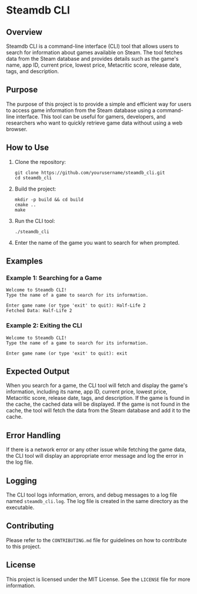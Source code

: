 # Steamdb CLI

## Overview

Steamdb CLI is a command-line interface (CLI) tool that allows users to search for information about games available on Steam. The tool fetches data from the Steam database and provides details such as the game's name, app ID, current price, lowest price, Metacritic score, release date, tags, and description.

## Purpose

The purpose of this project is to provide a simple and efficient way for users to access game information from the Steam database using a command-line interface. This tool can be useful for gamers, developers, and researchers who want to quickly retrieve game data without using a web browser.

## How to Use

1. Clone the repository:
   ```
   git clone https://github.com/yourusername/steamdb_cli.git
   cd steamdb_cli
   ```

2. Build the project:
   ```
   mkdir -p build && cd build
   cmake ..
   make
   ```

3. Run the CLI tool:
   ```
   ./steamdb_cli
   ```

4. Enter the name of the game you want to search for when prompted.

## Examples

### Example 1: Searching for a Game

```
Welcome to Steamdb CLI!
Type the name of a game to search for its information.

Enter game name (or type 'exit' to quit): Half-Life 2
Fetched Data: Half-Life 2
```

### Example 2: Exiting the CLI

```
Welcome to Steamdb CLI!
Type the name of a game to search for its information.

Enter game name (or type 'exit' to quit): exit
```

## Expected Output

When you search for a game, the CLI tool will fetch and display the game's information, including its name, app ID, current price, lowest price, Metacritic score, release date, tags, and description. If the game is found in the cache, the cached data will be displayed. If the game is not found in the cache, the tool will fetch the data from the Steam database and add it to the cache.

## Error Handling

If there is a network error or any other issue while fetching the game data, the CLI tool will display an appropriate error message and log the error in the log file.

## Logging

The CLI tool logs information, errors, and debug messages to a log file named `steamdb_cli.log`. The log file is created in the same directory as the executable.

## Contributing

Please refer to the `CONTRIBUTING.md` file for guidelines on how to contribute to this project.

## License

This project is licensed under the MIT License. See the `LICENSE` file for more information.

